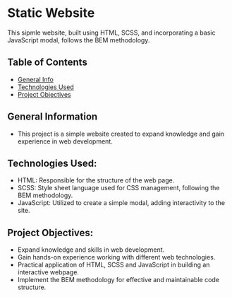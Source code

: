 # Static Website
 This sipmle website, built using HTML, SCSS, and incorporating a basic JavaScript modal, follows the BEM methodology.

## Table of Contents
- [General Info](#general-information)
- [Technologies Used](#technologies-used)
- [Project Objectives](#project-objectives)

## General Information
- This project is a simple website created to expand knowledge and gain experience in web development.
  
## Technologies Used:
- HTML: Responsible for the structure of the web page.
- SCSS: Style sheet language used for CSS management, following the BEM methodology.
- JavaScript: Utilized to create a simple modal, adding interactivity to the site.
  
## Project Objectives:
- Expand knowledge and skills in web development.
- Gain hands-on experience working with different web technologies.
- Practical application of HTML, SCSS and JavaScript in building an interactive webpage.
- Implement the BEM methodology for effective and maintainable code structure.
